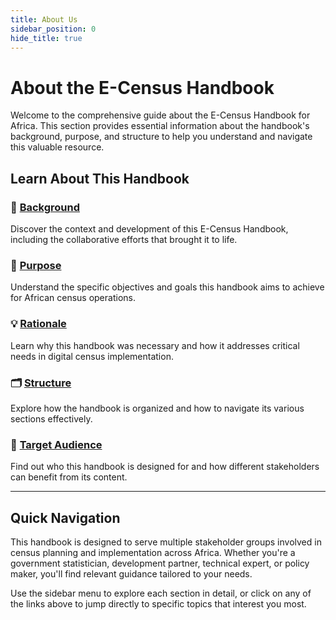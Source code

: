 ```yaml
---
title: About Us
sidebar_position: 0
hide_title: true
---
```


<h1 style={{fontSize: '1.2rem', lineHeight: '1.2', marginBottom: '1.5rem'}}>About the E-Census Handbook</h1>

Welcome to the comprehensive guide about the E-Census Handbook for Africa. This section provides essential information about the handbook's background, purpose, and structure to help you understand and navigate this valuable resource.

## Learn About This Handbook

### 📖 **[Background](/docs/about-us/Background)**
Discover the context and development of this E-Census Handbook, including the collaborative efforts that brought it to life.

### 🎯 **[Purpose](/docs/about-us/Purpose)**
Understand the specific objectives and goals this handbook aims to achieve for African census operations.

### 💡 **[Rationale](/docs/about-us/Rationale)**
Learn why this handbook was necessary and how it addresses critical needs in digital census implementation.

### 🗂️ **[Structure](/docs/about-us/Structure)**
Explore how the handbook is organized and how to navigate its various sections effectively.

### 👥 **[Target Audience](/docs/about-us/Target%20Audience)**
Find out who this handbook is designed for and how different stakeholders can benefit from its content.

---

## Quick Navigation

This handbook is designed to serve multiple stakeholder groups involved in census planning and implementation across Africa. Whether you're a government statistician, development partner, technical expert, or policy maker, you'll find relevant guidance tailored to your needs.

Use the sidebar menu to explore each section in detail, or click on any of the links above to jump directly to specific topics that interest you most. 